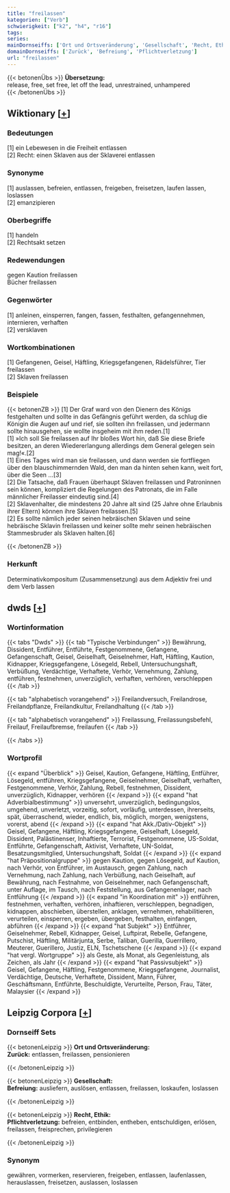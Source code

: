 ```yaml
---
title: "freilassen"
kategorien: ["Verb"]
schwierigkeit: ["k2", "h4", "r16"]
tags:
series:
mainDornseiffs: ['Ort und Ortsveränderung', 'Gesellschaft', 'Recht, Ethik']
domainDornseiffs: ['Zurück', 'Befreiung', 'Pflichtverletzung']
url: "freilassen"
---
```


{{< betonenÜbs >}}
**Übersetzung:**  
release, free, set free, let off the lead, unrestrained, unhampered  
{{< /betonenÜbs >}}

## Wiktionary [[+](https://de.wiktionary.org/wiki/freilassen)]

### Bedeutungen
[1] ein Lebewesen in die Freiheit entlassen  
[2] Recht: einen Sklaven aus der Sklaverei entlassen  

### Synonyme
[1] auslassen, befreien, entlassen, freigeben, freisetzen, laufen lassen, loslassen  
[2] emanzipieren  

### Oberbegriffe
[1] handeln  
[2] Rechtsakt setzen  

### Redewendungen
gegen Kaution freilassen  
Bücher freilassen  

### Gegenwörter
[1] anleinen, einsperren, fangen, fassen, festhalten, gefangennehmen, internieren, verhaften  
[2] versklaven  

### Wortkombinationen
[1] Gefangenen, Geisel, Häftling, Kriegsgefangenen, Rädelsführer, Tier freilassen  
[2] Sklaven freilassen  

### Beispiele
{{< betonenZB >}}
[1] Der Graf ward von den Dienern des Königs festgehalten und sollte in das Gefängnis geführt werden, da schlug die Königin die Augen auf und rief, sie sollten ihn freilassen, und jedermann sollte hinausgehen, sie wollte insgeheim mit ihm reden.[1]  
[1] »Ich soll Sie freilassen auf Ihr bloßes Wort hin, daß Sie diese Briefe besitzen, an deren Wiedererlangung allerdings dem General gelegen sein mag!«.[2]  
[1] Eines Tages wird man sie freilassen, und dann werden sie fortfliegen über den blauschimmernden Wald, den man da hinten sehen kann, weit fort, über die Seen …[3]  
[2] Die Tatsache, daß Frauen überhaupt Sklaven freilassen und Patroninnen sein können, kompliziert die Regelungen des Patronats, die im Falle männlicher Freilasser eindeutig sind.[4]  
[2] Sklavenhalter, die mindestens 20 Jahre alt sind (25 Jahre ohne Erlaubnis ihrer Eltern) können ihre Sklaven freilassen.[5]  
[2] Es sollte nämlich jeder seinen hebräischen Sklaven und seine hebräische Sklavin freilassen und keiner sollte mehr seinen hebräischen Stammesbruder als Sklaven halten.[6]  

{{< /betonenZB >}}
### Herkunft
Determinativkompositum (Zusammensetzung) aus dem Adjektiv frei und dem Verb lassen  



## dwds [[+](https://www.dwds.de/wb/freilassen)]

### Wortinformation
{{< tabs "Dwds" >}}
{{< tab "Typische Verbindungen" >}}
Bewährung, Dissident, Entführer, Entführte, Festgenommene, Gefangene, Gefangenschaft, Geisel, Geiselhaft, Geiselnehmer, Haft, Häftling, Kaution, Kidnapper, Kriegsgefangene, Lösegeld, Rebell, Untersuchungshaft, Verbüßung, Verdächtige, Verhaftete, Verhör, Vernehmung, Zahlung, entführen, festnehmen, unverzüglich, verhaften, verhören, verschleppen
{{< /tab >}}

{{< tab "alphabetisch vorangehend" >}}
Freilandversuch, Freilandrose, Freilandpflanze, Freilandkultur, Freilandhaltung
{{< /tab >}}

{{< tab "alphabetisch vorangehend" >}}
Freilassung, Freilassungsbefehl, Freilauf, Freilaufbremse, freilaufen
{{< /tab >}}

{{< /tabs >}}

### Wortprofil
{{< expand "Überblick" >}} Geisel, Kaution, Gefangene, Häftling, Entführer, Lösegeld, entführen, Kriegsgefangene, Geiselnehmer, Geiselhaft, verhaften, Festgenommene, Verhör, Zahlung, Rebell, festnehmen, Dissident, unverzüglich, Kidnapper, verhören {{< /expand >}}
{{< expand "hat Adverbialbestimmung" >}} unversehrt, unverzüglich, bedingungslos, umgehend, unverletzt, vorzeitig, sofort, vorläufig, unterdessen, ihrerseits, spät, überraschend, wieder, endlich, bis, möglich, morgen, wenigstens, vorerst, abend {{< /expand >}}
{{< expand "hat Akk./Dativ-Objekt" >}} Geisel, Gefangene, Häftling, Kriegsgefangene, Geiselhaft, Lösegeld, Dissident, Palästinenser, Inhaftierte, Terrorist, Festgenommene, US-Soldat, Entführte, Gefangenschaft, Aktivist, Verhaftete, UN-Soldat, Besatzungsmitglied, Untersuchungshaft, Soldat {{< /expand >}}
{{< expand "hat Präpositionalgruppe" >}} gegen Kaution, gegen Lösegeld, auf Kaution, nach Verhör, von Entführer, im Austausch, gegen Zahlung, nach Vernehmung, nach Zahlung, nach Verbüßung, nach Geiselhaft, auf Bewährung, nach Festnahme, von Geiselnehmer, nach Gefangenschaft, unter Auflage, im Tausch, nach Feststellung, aus Gefangenenlager, nach Entführung {{< /expand >}}
{{< expand "in Koordination mit" >}} entführen, festnehmen, verhaften, verhören, inhaftieren, verschleppen, begnadigen, kidnappen, abschieben, überstellen, anklagen, vernehmen, rehabilitieren, verurteilen, einsperren, ergeben, übergeben, festhalten, einfangen, abführen {{< /expand >}}
{{< expand "hat Subjekt" >}} Entführer, Geiselnehmer, Rebell, Kidnapper, Geisel, Luftpirat, Rebelle, Gefangene, Putschist, Häftling, Militärjunta, Serbe, Taliban, Guerilla, Guerrillero, Meuterer, Guerillero, Justiz, ELN, Tschetschene {{< /expand >}}
{{< expand "hat vergl. Wortgruppe" >}} als Geste, als Monat, als Gegenleistung, als Zeichen, als Jahr {{< /expand >}}
{{< expand "hat Passivsubjekt" >}} Geisel, Gefangene, Häftling, Festgenommene, Kriegsgefangene, Journalist, Verdächtige, Deutsche, Verhaftete, Dissident, Mann, Führer, Geschäftsmann, Entführte, Beschuldigte, Verurteilte, Person, Frau, Täter, Malaysier {{< /expand >}}

## Leipzig Corpora [[+](https://corpora.uni-leipzig.de/en/res?word=freilassen&corpusId=deu_newscrawl-public_2018)]

### Dornseiff Sets
{{< betonenLeipzig >}}
**Ort und Ortsveränderung:**  
**Zurück:** entlassen, freilassen, pensionieren  

{{< /betonenLeipzig >}}


{{< betonenLeipzig >}}
**Gesellschaft:**  
**Befreiung:** ausliefern, auslösen, entlassen, freilassen, loskaufen, loslassen  

{{< /betonenLeipzig >}}


{{< betonenLeipzig >}}
**Recht, Ethik:**  
**Pflichtverletzung:** befreien, entbinden, entheben, entschuldigen, erlösen, freilassen, freisprechen, privilegieren  

{{< /betonenLeipzig >}}

### Synonym
gewähren, vormerken, reservieren, freigeben, entlassen, laufenlassen, herauslassen, freisetzen, auslassen, loslassen

